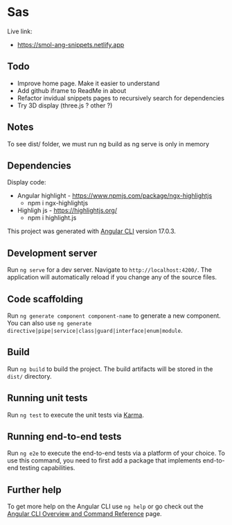 # Sas

Live link:

- https://smol-ang-snippets.netlify.app

## Todo

- Improve home page. Make it easier to understand
- Add github iframe to ReadMe in about
- Refactor invidual snippets pages to recursively search for dependencies
- Try 3D display (three.js ? other ?)

## Notes

To see dist/ folder, we must run ng build as ng serve is only in memory

## Dependencies

Display code:
 - Angular highlight - https://www.npmjs.com/package/ngx-highlightjs
    - npm i ngx-highlightjs
 - Highligh js - https://highlightjs.org/
    - npm i highlight.js

This project was generated with [Angular CLI](https://github.com/angular/angular-cli) version 17.0.3.

## Development server

Run `ng serve` for a dev server. Navigate to `http://localhost:4200/`. The application will automatically reload if you change any of the source files.

## Code scaffolding

Run `ng generate component component-name` to generate a new component. You can also use `ng generate directive|pipe|service|class|guard|interface|enum|module`.

## Build

Run `ng build` to build the project. The build artifacts will be stored in the `dist/` directory.

## Running unit tests

Run `ng test` to execute the unit tests via [Karma](https://karma-runner.github.io).

## Running end-to-end tests

Run `ng e2e` to execute the end-to-end tests via a platform of your choice. To use this command, you need to first add a package that implements end-to-end testing capabilities.

## Further help

To get more help on the Angular CLI use `ng help` or go check out the [Angular CLI Overview and Command Reference](https://angular.io/cli) page.
